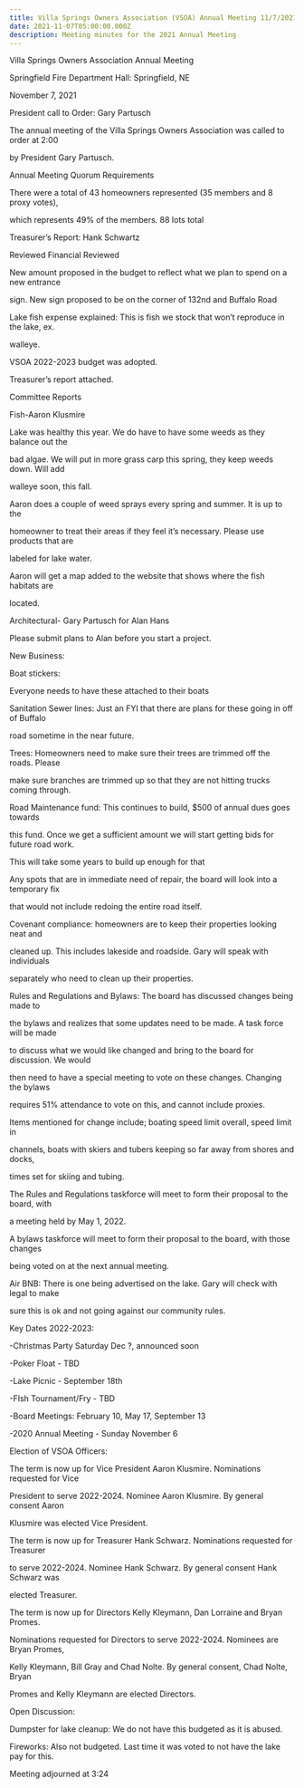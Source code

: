 ```yaml
---
title: Villa Springs Owners Association (VSOA) Annual Meeting 11/7/2021
date: 2021-11-07T05:00:00.000Z
description: Meeting minutes for the 2021 Annual Meeting
---
```

Villa Springs Owners Association Annual Meeting

Springfield Fire Department Hall: Springfield, NE

November 7, 2021

President call to Order: Gary Partusch

The annual meeting of the Villa Springs Owners Association was called to order at 2:00

by President Gary Partusch.

Annual Meeting Quorum Requirements

There were a total of 43 homeowners represented (35 members and 8 proxy votes),

which represents 49% of the members. 88 lots total

Treasurer’s Report: Hank Schwartz

Reviewed Financial Reviewed

New amount proposed in the budget to reflect what we plan to spend on a new entrance

sign. New sign proposed to be on the corner of 132nd and Buffalo Road

Lake fish expense explained: This is fish we stock that won’t reproduce in the lake, ex.

walleye.

VSOA 2022-2023 budget was adopted.

Treasurer’s report attached.

Committee Reports

Fish-Aaron Klusmire

Lake was healthy this year. We do have to have some weeds as they balance out the

bad algae. We will put in more grass carp this spring, they keep weeds down. Will add

walleye soon, this fall.

Aaron does a couple of weed sprays every spring and summer. It is up to the

homeowner to treat their areas if they feel it’s necessary. Please use products that are

labeled for lake water.

Aaron will get a map added to the website that shows where the fish habitats are

located.

Architectural- Gary Partusch for Alan Hans

Please submit plans to Alan before you start a project.

New Business:

Boat stickers:

Everyone needs to have these attached to their boats

Sanitation Sewer lines: Just an FYI that there are plans for these going in off of Buffalo

road sometime in the near future.

Trees: Homeowners need to make sure their trees are trimmed off the roads. Please

make sure branches are trimmed up so that they are not hitting trucks coming through.

Road Maintenance fund: This continues to build, $500 of annual dues goes towards

this fund. Once we get a sufficient amount we will start getting bids for future road work.

This will take some years to build up enough for that

Any spots that are in immediate need of repair, the board will look into a temporary fix

that would not include redoing the entire road itself.

Covenant compliance: homeowners are to keep their properties looking neat and

cleaned up. This includes lakeside and roadside. Gary will speak with individuals

separately who need to clean up their properties.

Rules and Regulations and Bylaws: The board has discussed changes being made to

the bylaws and realizes that some updates need to be made. A task force will be made

to discuss what we would like changed and bring to the board for discussion. We would

then need to have a special meeting to vote on these changes. Changing the bylaws

requires 51% attendance to vote on this, and cannot include proxies.

Items mentioned for change include; boating speed limit overall, speed limit in

channels, boats with skiers and tubers keeping so far away from shores and docks,

times set for skiing and tubing.

The Rules and Regulations taskforce will meet to form their proposal to the board, with

a meeting held by May 1, 2022.

A bylaws taskforce will meet to form their proposal to the board, with those changes

being voted on at the next annual meeting.

Air BNB: There is one being advertised on the lake. Gary will check with legal to make

sure this is ok and not going against our community rules.

Key Dates 2022-2023:

\-Christmas Party Saturday Dec ?, announced soon

\-Poker Float - TBD

\-Lake Picnic - September 18th

\-FIsh Tournament/Fry - TBD

\-Board Meetings: February 10, May 17, September 13

\-2020 Annual Meeting - Sunday November 6

Election of VSOA Officers:

The term is now up for Vice President Aaron Klusmire. Nominations requested for Vice

President to serve 2022-2024. Nominee Aaron Klusmire. By general consent Aaron

Klusmire was elected Vice President.

The term is now up for Treasurer Hank Schwarz. Nominations requested for Treasurer

to serve 2022-2024. Nominee Hank Schwarz. By general consent Hank Schwarz was

elected Treasurer.

The term is now up for Directors Kelly Kleymann, Dan Lorraine and Bryan Promes.

Nominations requested for Directors to serve 2022-2024. Nominees are Bryan Promes,

Kelly Kleymann, Bill Gray and Chad Nolte. By general consent, Chad Nolte, Bryan

Promes and Kelly Kleymann are elected Directors.

Open Discussion:

Dumpster for lake cleanup: We do not have this budgeted as it is abused.

Fireworks: Also not budgeted. Last time it was voted to not have the lake pay for this.

Meeting adjourned at 3:24
